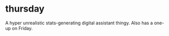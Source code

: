 # thursday
A hyper unrealistic stats-generating digital assistant thingy. Also has a one-up on Friday.
